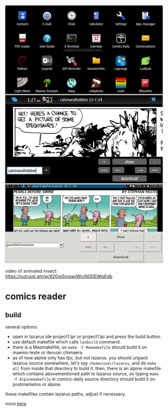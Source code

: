 ![](screenshots/screenshot_maemo1.png)
![](screenshots/screenshot_maemo0.png)
![](screenshots/screenshot_sxmo.png)

video of animated insect: https://outcast.am/w/82GwSmqavWrcNGDEiMqEdb

# comics reader

## build

several options:

* open in lazarus ide project1.lpr or project1.lpi and press the build button.
* use default makefile which calls `lazbuild` command.
* there is a Maemakefile, so `make -f Maemakefile` should build it on maemo-leste or devuan chimaera.
* as of now alpine only has fpc, but not lazarus. you should unpack lazarus source somewhere, let's say `/home/user/lazarus`, and do `make all` from inside that directory to build it. then, there is an alpine makefile which contains abovementioned path to lazarus source, so typing `make -f Alpinemakefile` in comics-daily source directory should build it on postmarketos or alpine.

these makefiles contain lazarus paths, adjust if necessary.

more [here](https://xn--y9azesw6bu.xn--y9a3aq/content/24165919/)


